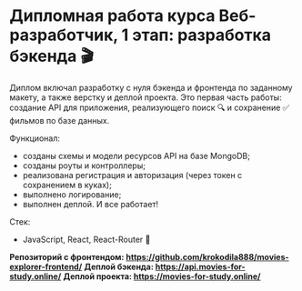 # **Дипломная работа курса Веб-разработчик, 1 этап: разработка бэкенда 🎬**

Диплом включал разработку с нуля бэкенда и фронтенда по заданному макету, а также верстку и деплой проекта.
Это первая часть работы: создание API для приложения, реализующего поиск 🔍 и сохранение ✅ фильмов по базе данных.

Функционал:
* созданы схемы и модели ресурсов API на базе MongoDB;
* созданы роуты и контроллеры;
* реализована регистрация и авторизация (через токен с сохранением в куках);
* выполнено логирование;
* выполнен деплой. И все работает!

Стек:
* JavaScript, React, React-Router 🦾 

**Репозиторий с фронтендом: https://github.com/krokodila888/movies-explorer-frontend/**
**Деплой бэкенда: https://api.movies-for-study.online/** 
**Деплой проекта: https://movies-for-study.online/**
